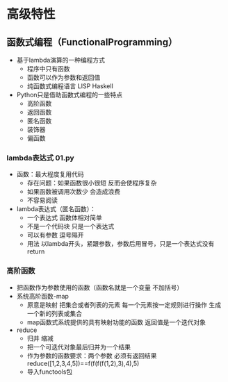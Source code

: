 # 高级特性
## 函数式编程（FunctionalProgramming）
- 基于lambda演算的一种编程方式
    - 程序中只有函数
    - 函数可以作为参数和返回值
    - 纯函数式编程语言 LISP Haskell
- Python只是借助函数式编程的一些特点
    - 高阶函数
    - 返回函数
    - 匿名函数
    - 装饰器
    - 偏函数
### lambda表达式 01.py
- 函数：最大程度复用代码
    - 存在问题：如果函数很小很短 反而会使程序复杂
    - 如果函数被调用次数少 会造成浪费
    - 不容易阅读
- lambda表达式（匿名函数）：
    - 一个表达式 函数体相对简单
    - 不是一个代码块 只是一个表达式
    - 可以有参数 逗号隔开
    - 用法 以lambda开头，紧跟参数，参数后用冒号，只是一个表达式没有return
### 高阶函数
- 把函数作为参数使用的函数（函数名就是一个变量 不加括号）
- 系统高阶函数-map
    - 原意是映射 把集合或者列表的元素 每一个元素按一定规则进行操作 生成一个新的列表或集合
    - map函数式系统提供的具有映射功能的函数 返回值是一个迭代对象
- reduce
    - 归并 缩减
    - 把一个可迭代对象最后归并为一个结果
    - 作为参数的函数要求：两个参数 必须有返回结果
        reduce([1,2,3,4,5])==f(f(f(f(1,2),3),4),5)
    - 导入functools包